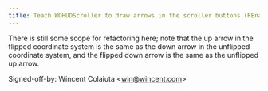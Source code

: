 ```yaml
---
title: Teach WOHUDScroller to draw arrows in the scroller buttons (REnamer, f3b70d5)
---
```


There is still some scope for refactoring here; note that the up arrow in the flipped coordinate system is the same as the down arrow in the unflipped coordinate system, and the flipped down arrow is the same as the unflipped up arrow.

Signed-off-by: Wincent Colaiuta &lt;win@wincent.com&gt;
